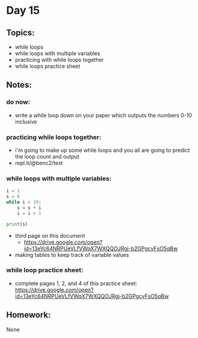 
# Day 15

## Topics:

- while loops
- while loops with multiple variables
- practicing with while loops together
- while loops practice sheet

## Notes:

### do now:

- write a while loop down on your paper which outputs the numbers 0-10 inclusive

### practicing while loops together:

- i'm going to make up some while loops and you all are going to predict the loop count and output
- repl.it/@benc2/test


### while loops with multiple variables:

```python
i = 1
s = 0
while i < 10:
    s = s + i
    i = i + 1

print(s)
```

- third page on this document
    - https://drive.google.com/open?id=13eYc64NRPUeVLfVWqX7WXQQOJRgj-b2GPgcyFsO5qBw
- making tables to keep track of variable values

### while loop practice sheet:

- complete pages 1, 2, and 4 of this practice sheet: https://drive.google.com/open?id=13eYc64NRPUeVLfVWqX7WXQQOJRgj-b2GPgcyFsO5qBw

## Homework:

None

